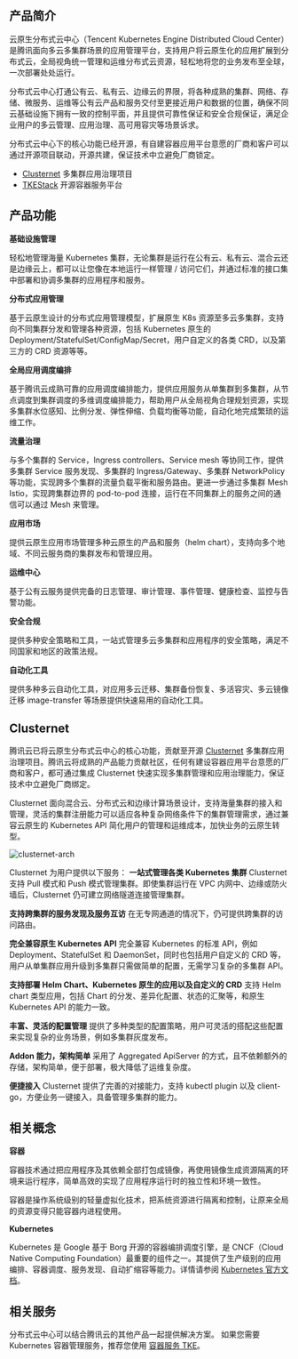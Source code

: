 ## 产品简介

云原生分布式云中心（Tencent Kubernetes Engine Distributed Cloud Center） 是腾讯面向多云多集群场景的应用管理平台，支持用户将云原生化的应用扩展到分布式云，全局视角统一管理和运维分布式云资源，轻松地将您的业务发布至全球，一次部署处处运行。

分布式云中心打通公有云、私有云、边缘云的界限，将各种成熟的集群、网络、存储、微服务、运维等公有云产品和服务交付至更接近用户和数据的位置，确保不同云基础设施下拥有一致的控制平面，并且提供可靠性保证和安全合规保证，满足企业用户的多云管理、应用治理、高可用容灾等场景诉求。

分布式云中心下的核心功能已经开源，有自建容器应用平台意愿的厂商和客户可以通过开源项目联动，开源共建，保证技术中立避免厂商锁定。

- [Clusternet](https://github.com/clusternet/clusternet) 多集群应用治理项目
- [TKEStack](https://github.com/tkestack/tke) 开源容器服务平台


## 产品功能

**基础设施管理**

轻松地管理海量 Kubernetes 集群，无论集群是运行在公有云、私有云、混合云还是边缘云上，都可以让您像在本地运行一样管理 / 访问它们，并通过标准的接口集中部署和协调多集群的应用程序和服务。

**分布式应用管理**

基于云原生设计的分布式应用管理模型，扩展原生 K8s 资源至多云多集群，支持向不同集群分发和管理各种资源，包括 Kubernetes 原生的 Deployment/StatefulSet/ConfigMap/Secret，用户自定义的各类 CRD，以及第三方的 CRD 资源等等。

**全局应用调度编排**

基于腾讯云成熟可靠的应用调度编排能力，提供应用服务从单集群到多集群，从节点调度到集群调度的多维调度编排能力，帮助用户从全局视角合理规划资源，实现多集群水位感知、比例分发、弹性伸缩、负载均衡等功能，自动化地完成繁琐的运维工作。

**流量治理**

与多个集群的 Service，Ingress controllers、Service mesh 等协同工作，提供多集群 Service 服务发现、多集群的 Ingress/Gateway、多集群 NetworkPolicy 等功能，实现跨多个集群的流量负载平衡和服务路由。更进一步通过多集群 Mesh Istio，实现跨集群边界的 pod-to-pod 连接，运行在不同集群上的服务之间的通信可以通过 Mesh 来管理。

**应用市场**

提供云原生应用市场管理多种云原生的产品和服务（helm chart），支持向多个地域、不同云服务商的集群发布和管理应用。

**运维中心**

基于公有云服务提供完备的日志管理、审计管理、事件管理、健康检查、监控与告警功能。

**安全合规**

提供多种安全策略和工具，一站式管理多云多集群和应用程序的安全策略，满足不同国家和地区的政策法规。

**自动化工具**

提供多种多云自动化工具，对应用多云迁移、集群备份恢复、多活容灾、多云镜像迁移 image-transfer 等场景提供快速易用的自动化工具。


## Clusternet

腾讯云已将云原生分布式云中心的核心功能，贡献至开源 [Clusternet](https://github.com/clusternet/clusternet) 多集群应用治理项目。腾讯云将成熟的产品能力贡献社区，任何有建设容器应用平台意愿的厂商和客户，都可通过集成 Clusternet 快速实现多集群管理和应用治理能力，保证技术中立避免厂商绑定。

Clusternet 面向混合云、分布式云和边缘计算场景设计，支持海量集群的接入和管理，灵活的集群注册能力可以适应各种复杂网络条件下的集群管理需求，通过兼容云原生的 Kubernetes API 简化用户的管理和运维成本，加快业务的云原生转型。

![clusternet-arch](https://qcloudimg.tencent-cloud.cn/raw/83a1463f139a281790f65c26cbbe1f5a.png)

Clusternet 为用户提供以下服务：
**一站式管理各类 Kubernetes 集群**
Clusternet 支持 Pull 模式和 Push 模式管理集群。即使集群运行在 VPC 内网中、边缘或防火墙后，Clusternet 仍可建立网络隧道连接管理集群。

**支持跨集群的服务发现及服务互访**
在无专网通道的情况下，仍可提供跨集群的访问路由。

**完全兼容原生 Kubernetes API**
完全兼容 Kubernetes 的标准 API，例如 Deployment、StatefulSet 和 DaemonSet，同时也包括用户自定义的 CRD 等，用户从单集群应用升级到多集群只需做简单的配置，无需学习复杂的多集群 API。

**支持部署 Helm Chart、Kubernetes 原生的应用以及自定义的 CRD**
支持 Helm chart 类型应用，包括 Chart 的分发、差异化配置、状态的汇聚等，和原生 Kubernetes API 的能力一致。

**丰富、灵活的配置管理**
提供了多种类型的配置策略，用户可灵活的搭配这些配置来实现复杂的业务场景，例如多集群灰度发布。

**Addon 能力，架构简单**
采用了 Aggregated ApiServer 的方式，且不依赖额外的存储，架构简单，便于部署，极大降低了运维复杂度。

**便捷接入**
Clusternet 提供了完善的对接能力，支持 kubectl plugin 以及 client-go，方便业务一键接入，具备管理多集群的能力。



## 相关概念

**容器**

容器技术通过把应用程序及其依赖全部打包成镜像，再使用镜像生成资源隔离的环境来运行程序，简单高效的实现了应用程序运行时的独立性和环境一致性。

容器是操作系统级别的轻量虚拟化技术，把系统资源进行隔离和控制，让原来全局的资源变得只能容器内进程使用。

**Kubernetes**

Kubernetes 是 Google 基于 Borg 开源的容器编排调度引擎，是 CNCF（Cloud Native Computing Foundation）最重要的组件之一。其提供了生产级别的应用编排、容器调度、服务发现、自动扩缩容等能力。详情请参阅 [Kubernetes 官方文档](https://kubernetes.io/docs/home)。


## 相关服务
分布式云中心可以结合腾讯云的其他产品一起提供解决方案。
如果您需要 Kubernetes 容器管理服务，推荐您使用 [容器服务 TKE](https://intl.cloud.tencent.com/zh/products/tke)。
